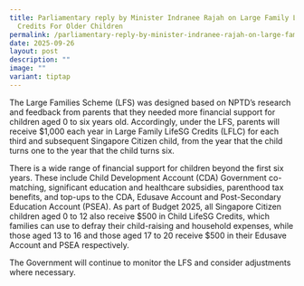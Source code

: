 ```yaml
---
title: Parliamentary reply by Minister Indranee Rajah on Large Family LifeSG
  Credits For Older Children
permalink: /parliamentary-reply-by-minister-indranee-rajah-on-large-family-lifesg-credits-for-older-children/
date: 2025-09-26
layout: post
description: ""
image: ""
variant: tiptap
---
```

<p>The Large Families Scheme (LFS) was designed based on NPTD’s research
and feedback from parents that they needed more financial support for children
aged 0 to six years old. Accordingly, under the LFS, parents will receive
$1,000 each year in Large Family LifeSG Credits (LFLC) for each third and
subsequent Singapore Citizen child, from the year that the child turns
one to the year that the child turns six.</p>
<p>There is a wide range of financial support for children beyond the first
six years. These include Child Development Account (CDA) Government co-matching,
significant education and healthcare subsidies, parenthood tax benefits,
and top-ups to the CDA, Edusave Account and Post-Secondary Education Account
(PSEA). As part of Budget 2025, all Singapore Citizen children aged 0 to
12 also receive $500 in Child LifeSG Credits, which families can use to
defray their child-raising and household expenses, while those aged 13
to 16 and those aged 17 to 20 receive $500 in their Edusave Account and
PSEA respectively.</p>
<p>The Government will continue to monitor the LFS and consider adjustments
where necessary.</p>